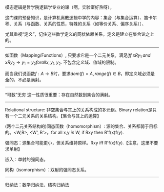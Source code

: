 模态逻辑是哲学院逻辑学专业的课（啊，实验室好热呀）。

这门课的预备知识，是计算机离散逻辑中学的内容：集合（与集合运算）、笛卡尔积、关系（与函数、关系的性质，特殊的关系（如等价关系、偏序关系））、

尤其重视“定义”，记住这些数学定义的网状依赖关系。定义是建立在集合论之上的。

***

如函数（Mapping/Functions）, 只要求它是一个二元关系，满足$iff\;xRy_1\;and\;xRy_2\rightarrow y_1 = y_2 for all x, y_1, y_2$. 不包含定义域、值域的限制。

而当我们说函数$f: A\rightarrow B$时，要求$dom(f) = A, range(f)\in B$，即定义域必须是全的，不必是满射。

***

“可数”无穷 这一性质很重要：存在自然数到集合的满射。

***

Relational structure: 非空集合与其上的关系构成的多元组。Binary relation是只有一个二元关系的关系结构。【集合与其上的运算】


(两个二元关系结构的)同态函数（homomorphism）: 源的集合、关系都弱于目标的。\<W,R\>, \<W', R\'\>，for all x,y $in$ W, if Rxy then R'f(x)f(y).

强同态：源集合可能更小，但关系维持原样。Rxy iff R'f(x)f(y).【注意，这里不要求单射】

嵌入：单射的强同态。

同构（isomorphism）：双射的强同态关系。

***

归纳法：数学归纳法、结构归纳法
